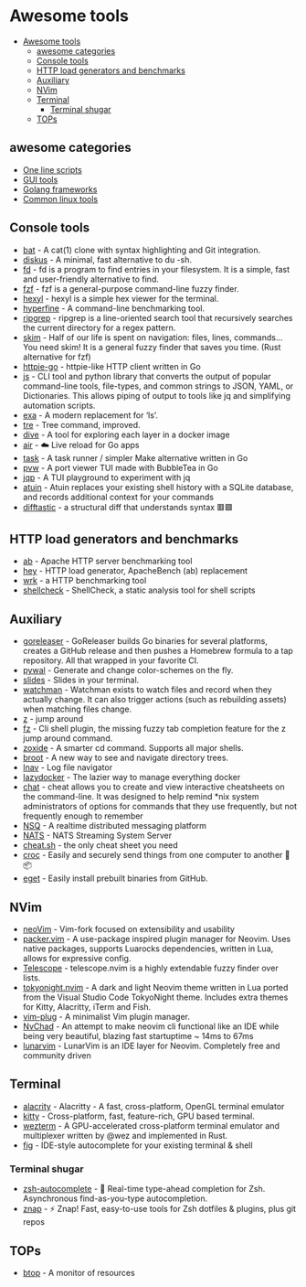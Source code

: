 # Awesome tools

- [Awesome tools](#awesome-tools)
  - [awesome categories](#awesome-categories)
  - [Console tools](#console-tools)
  - [HTTP load generators and benchmarks](#http-load-generators-and-benchmarks)
  - [Auxiliary](#auxiliary)
  - [NVim](#nvim)
  - [Terminal](#terminal)
    - [Terminal shugar](#terminal-shugar)
  - [TOPs](#tops)

## awesome categories

- [One line scripts](./oneline.md)
- [GUI tools](./gui.md)
- [Golang frameworks](./go_framework.md)
- [Common linux tools](./linux.md)

## Console tools

- [bat](https://github.com/sharkdp/bat) - A cat(1) clone with syntax highlighting and Git integration.
- [diskus](https://github.com/sharkdp/diskus) - A minimal, fast alternative to du -sh.
- [fd](https://github.com/sharkdp/fd) - fd is a program to find entries in your filesystem. It is a simple, fast and user-friendly alternative to find.
- [fzf](https://github.com/junegunn/fzf) - fzf is a general-purpose command-line fuzzy finder.
- [hexyl](https://github.com/sharkdp/hexyl) - hexyl is a simple hex viewer for the terminal.
- [hyperfine](https://github.com/sharkdp/hyperfine) - A command-line benchmarking tool.
- [ripgrep](https://github.com/BurntSushi/ripgrep) - ripgrep is a line-oriented search tool that recursively searches the current directory for a regex pattern.
- [skim](https://github.com/lotabout/skim) - Half of our life is spent on navigation: files, lines, commands… You need skim! It is a general fuzzy finder that saves you time. (Rust alternative for fzf)
- [httpie-go](https://github.com/nojima/httpie-go) - httpie-like HTTP client written in Go
- [js](https://github.com/kellyjonbrazil/jc) - CLI tool and python library that converts the output of popular command-line tools, file-types, and common strings to JSON, YAML, or Dictionaries. This allows piping of output to tools like jq and simplifying automation scripts.
- [exa](https://github.com/ogham/exa) - A modern replacement for ‘ls’.
- [tre](https://github.com/dduan/tre) - Tree command, improved.
- [dive](https://github.com/wagoodman/dive) - A tool for exploring each layer in a docker image
- [air](https://github.com/cosmtrek/air) - ☁️ Live reload for Go apps
- [task](https://github.com/go-task/task) - A task runner / simpler Make alternative written in Go
- [pvw](https://github.com/allyring/pvw) - A port viewer TUI made with BubbleTea in Go
- [jqp](https://github.com/noahgorstein/jqp) - A TUI playground to experiment with jq
- [atuin](https://github.com/ellie/atuin) - Atuin replaces your existing shell history with a SQLite database, and records additional context for your commands
- [difftastic](https://github.com/Wilfred/difftastic) - a structural diff that understands syntax 🟥🟩

## HTTP load generators and benchmarks

- [ab](https://httpd.apache.org/docs/2.4/programs/ab.html) - Apache HTTP server benchmarking tool
- [hey](https://github.com/rakyll/hey) - HTTP load generator, ApacheBench (ab) replacement
- [wrk](https://github.com/wg/wrk) - a HTTP benchmarking tool
- [shellcheck](https://github.com/koalaman/shellcheck) - ShellCheck, a static analysis tool for shell scripts

## Auxiliary

- [goreleaser](https://github.com/goreleaser/goreleaser) - GoReleaser builds Go binaries for several platforms, creates a GitHub release and then pushes a Homebrew formula to a tap repository. All that wrapped in your favorite CI.
- [pywal](https://github.com/dylanaraps/pywal) - Generate and change color-schemes on the fly.
- [slides](https://github.com/maaslalani/slides) - Slides in your terminal.
- [watchman](https://github.com/facebook/watchman) - Watchman exists to watch files and record when they actually change. It can also trigger actions (such as rebuilding assets) when matching files change.
- [z](https://github.com/rupa/z) - jump around
- [fz](https://github.com/changyuheng/fz.sh) - Cli shell plugin, the missing fuzzy tab completion feature for the z jump around command.
- [zoxide](https://github.com/ajeetdsouza/zoxide) - A smarter cd command. Supports all major shells.
- [broot](https://github.com/Canop/broot) - A new way to see and navigate directory trees.
- [lnav](https://github.com/tstack/lnav) - Log file navigator
- [lazydocker](https://github.com/jesseduffield/lazydocker) - The lazier way to manage everything docker
- [chat](https://github.com/cheat/cheat) - cheat allows you to create and view interactive cheatsheets on the command-line. It was designed to help remind *nix system administrators of options for commands that they use frequently, but not frequently enough to remember
- [NSQ](https://github.com/nsqio/nsq) - A realtime distributed messaging platform
- [NATS](https://github.com/nats-io/nats-streaming-server) - NATS Streaming System Server
- [cheat.sh](https://github.com/chubin/cheat.sh) - the only cheat sheet you need
- [croc](https://github.com/schollz/croc) - Easily and securely send things from one computer to another 🐊 📦
- [eget](https://github.com/zyedidia/eget) - Easily install prebuilt binaries from GitHub.

## NVim

- [neoVim](https://github.com/neovim/neovim) - Vim-fork focused on extensibility and usability
- [packer.vim](https://github.com/wbthomason/packer.nvim) - A use-package inspired plugin manager for Neovim. Uses native packages, supports Luarocks dependencies, written in Lua, allows for expressive config.
- [Telescope](https://github.com/nvim-telescope/telescope.nvim) - telescope.nvim is a highly extendable fuzzy finder over lists.
- [tokyonight.nvim](https://github.com/folke/tokyonight.nvim) - A dark and light Neovim theme written in Lua ported from the Visual Studio Code TokyoNight theme. Includes extra themes for Kitty, Alacritty, iTerm and Fish.
- [vim-plug](https://github.com/junegunn/vim-plug) - A minimalist Vim plugin manager.
- [NvChad](https://github.com/NvChad/NvChad) - An attempt to make neovim cli functional like an IDE while being very beautiful, blazing fast startuptime ~ 14ms to 67ms
- [lunarvim](https://github.com/lunarvim/lunarvim) - LunarVim is an IDE layer for Neovim. Completely free and community driven

## Terminal

- [alacrity](https://github.com/alacritty/alacritty) - Alacritty - A fast, cross-platform, OpenGL terminal emulator
- [kitty](https://github.com/kovidgoyal/kitty) - Cross-platform, fast, feature-rich, GPU based terminal.
- [wezterm](https://github.com/wez/wezterm) - A GPU-accelerated cross-platform terminal emulator and multiplexer written by @wez and implemented in Rust.
- [fig](https://github.com/withfig/autocomplete) - IDE-style autocomplete for your existing terminal & shell

### Terminal shugar

- [zsh-autocomplete](https://github.com/marlonrichert/zsh-autocomplete) - 🤖 Real-time type-ahead completion for Zsh. Asynchronous find-as-you-type autocompletion.
- [znap](https://github.com/marlonrichert/zsh-snap) - ⚡️ Znap! Fast, easy-to-use tools for Zsh dotfiles & plugins, plus git repos

## TOPs

- [btop](https://github.com/aristocratos/btop) - A monitor of resources
